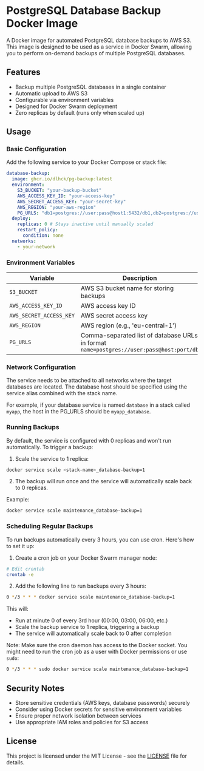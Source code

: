 # PostgreSQL Database Backup Docker Image

A Docker image for automated PostgreSQL database backups to AWS S3. This image is designed to be used as a service in Docker Swarm, allowing you to perform on-demand backups of multiple PostgreSQL databases.

## Features

- Backup multiple PostgreSQL databases in a single container
- Automatic upload to AWS S3
- Configurable via environment variables
- Designed for Docker Swarm deployment
- Zero replicas by default (runs only when scaled up)

## Usage

### Basic Configuration

Add the following service to your Docker Compose or stack file:

```yaml
database-backup:
  image: ghcr.io/dlhck/pg-backup:latest
  environment:
    S3_BUCKET: "your-backup-bucket"
    AWS_ACCESS_KEY_ID: "your-access-key"
    AWS_SECRET_ACCESS_KEY: "your-secret-key"
    AWS_REGION: "your-aws-region"
    PG_URLS: "db1=postgres://user:pass@host1:5432/db1,db2=postgres://user:pass@host2:5432/db2"
  deploy:
    replicas: 0 # Stays inactive until manually scaled
    restart_policy:
      condition: none
  networks:
    - your-network
```

### Environment Variables

| Variable                | Description                                                                              | Required |
| ----------------------- | ---------------------------------------------------------------------------------------- | -------- |
| `S3_BUCKET`             | AWS S3 bucket name for storing backups                                                   | Yes      |
| `AWS_ACCESS_KEY_ID`     | AWS access key ID                                                                        | Yes      |
| `AWS_SECRET_ACCESS_KEY` | AWS secret access key                                                                    | Yes      |
| `AWS_REGION`            | AWS region (e.g., 'eu-central-1')                                                        | Yes      |
| `PG_URLS`               | Comma-separated list of database URLs in format `name=postgres://user:pass@host:port/db` | Yes      |

### Network Configuration

The service needs to be attached to all networks where the target databases are located. The database host should be specified using the service alias combined with the stack name.

For example, if your database service is named `database` in a stack called `myapp`, the host in the PG_URLS should be `myapp_database`.

### Running Backups

By default, the service is configured with 0 replicas and won't run automatically. To trigger a backup:

1. Scale the service to 1 replica:

```bash
docker service scale <stack-name>_database-backup=1
```

2. The backup will run once and the service will automatically scale back to 0 replicas.

Example:

```bash
docker service scale maintenance_database-backup=1
```

### Scheduling Regular Backups

To run backups automatically every 3 hours, you can use cron. Here's how to set it up:

1. Create a cron job on your Docker Swarm manager node:

```bash
# Edit crontab
crontab -e
```

2. Add the following line to run backups every 3 hours:

```bash
0 */3 * * * docker service scale maintenance_database-backup=1
```

This will:

- Run at minute 0 of every 3rd hour (00:00, 03:00, 06:00, etc.)
- Scale the backup service to 1 replica, triggering a backup
- The service will automatically scale back to 0 after completion

Note: Make sure the cron daemon has access to the Docker socket. You might need to run the cron job as a user with Docker permissions or use `sudo`:

```bash
0 */3 * * * sudo docker service scale maintenance_database-backup=1
```

## Security Notes

- Store sensitive credentials (AWS keys, database passwords) securely
- Consider using Docker secrets for sensitive environment variables
- Ensure proper network isolation between services
- Use appropriate IAM roles and policies for S3 access

## License

This project is licensed under the MIT License - see the [LICENSE](LICENSE) file for details.
